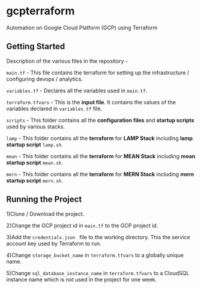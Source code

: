 # gcpterraform
Automation on Google Cloud Platform (GCP) using Terraform


## Getting Started

Description of the various files in the repository -

```main.tf``` - This file contains the terraform for setting up the infrastructure / configuring devops / analytics.

```variables.tf``` - Declares all the variables used in ```main.tf```.

```terraform.tfvars``` - This is the **input file**. It contains the values of the variables declared in ```variables.tf``` file.

```scripts``` - This folder contains all the **configuration files** and **startup scripts** used by various stacks.

```lamp``` - This folder contains all the **terraform** for **LAMP Stack** including **lamp startup script** ```lamp.sh```.

```mean``` - This folder contains all the **terraform** for **MEAN Stack** including **mean startup script** ```mean.sh```.

```mern``` - This folder contains all the **terraform** for **MERN Stack** including **mern startup script** ```mern.sh```.


## Running the Project

  1)Clone / Download the project.
  
  2)Change the GCP project id in ```main.tf``` to the GCP project id.

  3)Add the ```credentials.json ``` file to the working directory. This the service account key used by Terraform to run.

  4)Change ```storage_bucket_name``` in ```terraform.tfvars``` to a globally unique name.

  5)Change ```sql_database_instance_name``` in ```terraform.tfvars``` to a CloudSQL instance name which is not used in the project for one week.

  
